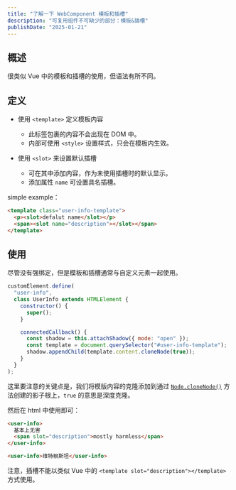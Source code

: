 ```yaml
---
title: "了解一下 WebComponent 模板和插槽"
description: "可复用组件不可缺少的部分：模板&插槽"
publishDate: "2025-01-21"
---
```


## 概述

很类似 Vue 中的模板和插槽的使用，但语法有所不同。

## 定义

- 使用 `<template>` 定义模板内容

  - 此标签包裹的内容不会出现在 DOM 中。
  - 内部可使用 `<style>` 设置样式，只会在模板内生效。

- 使用 `<slot>` 来设置默认插槽

  - 可在其中添加内容，作为未使用插槽时的默认显示。
  - 添加属性 `name` 可设置具名插槽。

simple example：

```html
<template class="user-info-template">
  <p><slot>defalut name</slot></p>
  <span><slot name="description"></slot></span>
</template>
```

## 使用

尽管没有强绑定，但是模板和插槽通常与自定义元素一起使用。

```js
customElement.define(
  "user-info",
  class UserInfo extends HTMLElement {
    constructor() {
      super();
    }

    connectedCallback() {
      const shadow = this.attachShadow({ mode: "open" });
      const template = document.querySelector("#user-info-template");
      shadow.appendChild(template.content.cloneNode(true));
    }
  }
);
```

这里要注意的关键点是，我们将模版内容的克隆添加到通过 [`Node.cloneNode()`](https://developer.mozilla.org/zh-CN/docs/Web/API/Node/cloneNode) 方法创建的影子根上，`true` 的意思是深度克隆。

然后在 html 中使用即可：

```html
<user-info>
  基本上无害
  <span slot="description">mostly harmless</span>
</user-info>

<user-info>维特根斯坦</user-info>
```

注意，插槽不能以类似 Vue 中的 `<template slot="description"></template>` 方式使用。
